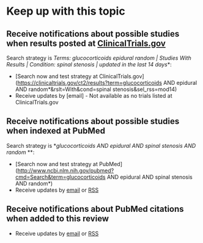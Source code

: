 Keep up with this topic
=========================

Receive notifications about possible studies when results posted at [ClinicalTrials.gov](http://clinicaltrials.gov)
-------------------------
Search strategy is **Terms: glucocorticoids epidural random* | Studies With Results | Condition: spinal stenosis | updated in the last 14 days**:

* [Search now and test strategy at ClinicalTrials.gov](https://clinicaltrials.gov/ct2/results?term=glucocorticoids AND epidural AND random*&rslt=With&cond=spinal stenosis&sel_rss=mod14)
* Receive updates by [email] - Not available as no trials listed at ClinicalTrials.gov

Receive notifications about possible studies when indexed at PubMed
-------------------------
Search strategy is **glucocorticoids AND epidural AND spinal stenosis AND random* **:

* [Search now and test strategy at PubMed](http://www.ncbi.nlm.nih.gov/pubmed?cmd=Search&term=glucocorticoids AND epidural AND spinal stenosis AND random*)
* Receive updates by [email](https://feedburner.google.com/fb/a/mailverify?uri=PubMed_SteroidsForSpinalStenosis) or [RSS](http://feeds.feedburner.com/PubMed_SteroidsForSpinalStenosis)

Receive notifications about PubMed citations when added to this review
-------------------------
* Receive updates by [email](https://feedburner.google.com/fb/a/mailverify?uri=openMetaAnalysisEpiduralSteroidsForSpinalStenosis) or [RSS](http://feeds.feedburner.com/openMetaAnalysisEpiduralSteroidsForSpinalStenosis)

